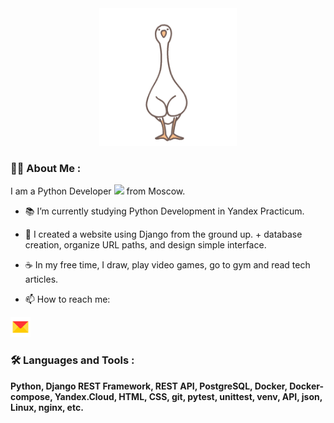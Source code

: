 <div id="header" align="center">
  <img src="./icons/funnygifsbox.com-3.gif" width="220"/> 
</div>

### :woman_technologist: About Me :
I am a Python Developer <img src="https://media.giphy.com/media/WUlplcMpOCEmTGBtBW/giphy.gif" width="30"> from Moscow.

- :books: I’m currently studying Python Development in Yandex Practicum.

- :dna: I created a website using Django from the ground up. + database creation, organize URL paths, and design simple interface.

- :coffee: In my free time, I draw, play video games, go to gym and read tech articles.

- :mailbox: How to reach me: 

[<img src="./icons/Yandex_Mail_icon.svg.png" width="32" height="32">](mailto:morgan.l.v@ya.ru)


### :hammer_and_wrench: Languages and Tools :
**Python, Django REST Framework, REST API, PostgreSQL, Docker, Docker-compose, Yandex.Cloud, HTML, CSS, git, pytest, unittest, venv, API, json, Linux, nginx, etc.**
